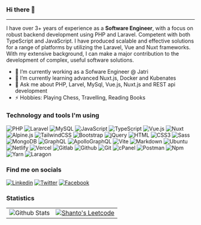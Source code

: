### Hi there 👋
<hr>

I have over 3+ years of experience as a <strong>Software Engineer</strong>, with a focus on robust backend development using PHP and Laravel. Competent with both TypeScript and JavaScript. I have produced scalable and effective solutions for a range of platforms by utilizing the Laravel, Vue and Nuxt frameworks. With my extensive background, I can make a major contribution to the development of complex, useful software solutions.

- 🔭 I’m currently working as a Sofware Engineer @ Jatri
- 🌱 I’m currently learning advanced Nuxt.js, Docker and Kubenates
- 💬 Ask me about PHP, Larvel, MySql, Vue.js, Nuxt.js and REST api development
- ⚡ Hobbies: Playing Chess, Travelling, Reading Books


### Technology and tools I'm using

![PHP](https://img.shields.io/badge/PHP-777BB4?style=flat-square&logo=php&logoColor=white)
![Laravel](https://img.shields.io/badge/Laravel-FF2D20?style=flat-square&logo=laravel&logoColor=white)
![MySQL](https://img.shields.io/badge/MySQL-005C84?style=flat-square&logo=mysql&logoColor=white)
![JavaScript](https://img.shields.io/badge/JavaScript-F7DF1E?style=flat-square&logo=javascript&logoColor=black)
![TypeScript](https://img.shields.io/badge/TypeScript-007ACC?style=flat-square&logo=typescript&logoColor=white)
![Vue.js](https://img.shields.io/badge/Vue.js-35495E?style=flat-square&logo=vue.js&logoColor=4FC08D) 
![Nuxt](https://img.shields.io/badge/Nuxt-00DC82?style=flat-square&logo=nuxt.js&logoColor=white)
![Alpine.js](https://img.shields.io/badge/Alpine.js-663399?style=flat-square&logo=alpine.js&logoColor=white)
![TailwindCSS](https://img.shields.io/badge/Tailwind_CSS-38B2AC?style=flat-square&logo=tailwind-css&logoColor=white)
![Bootstrap](https://img.shields.io/badge/Bootstrap-563D7C?style=flat-square&logo=bootstrap&logoColor=white)
![jQuery](https://img.shields.io/badge/jQuery-0769AD?style=flat-square&logo=jquery&logoColor=white)
![HTML](https://img.shields.io/badge/HTML5-E34F26?style=flat-square&logo=html5&logoColor=white)
![CSS3](https://img.shields.io/badge/CSS3-1572B6?style=flat-square&logo=css3&logoColor=white)
![Sass](https://img.shields.io/badge/Sass-CC6699?style=flat-square&logo=sass&logoColor=white)
![MongoDB](https://img.shields.io/badge/MongoDB-47A248?style=flat-square&logo=mongodb&logoColor=white)
![GraphQL](https://img.shields.io/badge/GraphQL-E10098?style=flat-square&logo=graphql&logoColor=white)
![ApolloGraphQL](https://img.shields.io/badge/Apollo%20GraphQL-311C87?style=flat-square&logo=apollographql&logoColor=white)
![Vite](https://img.shields.io/badge/Vite-593D88?style=flat-square&logo=vite&logoColor=white)
![Markdown](https://img.shields.io/badge/Markdown-000000?style=flat-square&logo=markdown&logoColor=white)
![Ubuntu](https://img.shields.io/badge/Ubuntu-E95420?style=flat-square&logo=ubuntu&logoColor=white)
![Netlify](https://img.shields.io/badge/Netlify-00C7B7?style=flat-square&logo=netlify&logoColor=white)
![Vercel](https://img.shields.io/badge/Vercel-000000?style=flat-square&logo=vercel&logoColor=white)
![Gitlab](https://img.shields.io/badge/Gitlab-FC6D26?style=flat-square&logo=gitlab&logoColor=white)
![Github](https://img.shields.io/badge/Github-181717?style=flat-square&logo=github&logoColor=white)
![Git](https://img.shields.io/badge/Git-F05032?style=flat-square&logo=git&logoColor=white)
![cPanel](https://img.shields.io/badge/cPanel-FF6C2C?style=flat-square&logo=cpanel&logoColor=white)
![Postman](https://img.shields.io/badge/Postman-FF6C37?style=flat-square&logo=postman&logoColor=white)
![Npm](https://img.shields.io/badge/Npm-CB3837?style=flat-square&logo=npm&logoColor=white)
![Yarn](https://img.shields.io/badge/Yarn-2C8EBB?style=flat-square&logo=yarn&logoColor=white)
![Laragon](https://img.shields.io/badge/Laragon-0E83CD?style=flat-square&logo=laragon&logoColor=white) 


### Find me on socials

[![Linkedin](https://img.shields.io/badge/LinkedIn-0077B5?style=flat-square&logo=linkedin&logoColor=white)](https://www.linkedin.com/in/kajalshanto) 
[![Twitter](https://img.shields.io/badge/Twitter-1DA1F2?style=flat-square&logo=twitter&logoColor=white)](https://twitter.com/kajalshanto)
[![Facebook](https://img.shields.io/badge/Facebook-1877F2?style=flat-square&logo=facebook&logoColor=white)](https://facebook.com/kajalshanto)


### Statistics
<table>
  <tr> 
    <td><img src="https://github-contribution-stats.vercel.app/api/?username=shantojatri" alt="Github Stats"></td>
    <td><a href="https://leetcode.com/kajalshanto/"><img src="https://leetcard.jacoblin.cool/kajalshanto?theme=dark&font=Red%20Hat%20Display&ext=activity" alt="Shanto's Leetcode"></a>
    </td>
  </tr>
</table>
